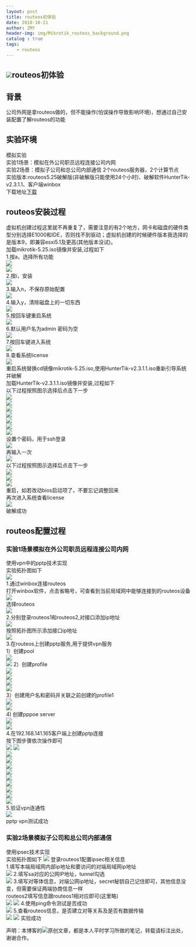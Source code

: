 ```yaml
---
layout: post
title: routeos初体验
date: 2018-10-21
author: ZMY
header-img: img/Mikrotik_routeos_background.png
catalog : true
tags:
    - routeos 
---
```


## <img class="original" src='../img/original.png'>routeos初体验
## 背景
公司外网是拿routeos做的，但不能操作(怕误操作导致影响环境)，想通过自己安装配置了解routeos的功能
## 实验环境
模拟实验  
实验1场景：模拟在外公司职员远程连接公司内网  
实验2场景：模拟子公司和总公司内部通信 
2个routeos服务器，2个计算节点     
实验版本:routeos5.25破解版(非破解版只能使用24个小时)、破解软件HunterTik-v2.3.1.1、客户端winbox     
下载地址[下载](https://pan.baidu.com/s/1uliZ9rkV17TpR0u_hcMf2A) 

## routeos安装过程
虚拟机创建过程这里就不再重复了，需要注意的有2个地方，网卡和磁盘的硬件类型分别选择E1000和IDE，否则找不到驱动；虚拟机创建的时候硬件版本我选择的是版本9，即兼容esxi5.1及更高(其他版本没试)。  
加载mikrotik-5.25.iso镜像并安装,过程如下  
1.按a，选择所有功能  
![](../img/routeos/routeos_install_1.png)  
![](../img/routeos/routeos_install_2.png)  
2.按i，安装  
![](../img/routeos/routeos_install_3.png)  
3.输入n，不保存原始配置  
![](../img/routeos/routeos_install_4.png)  
4.输入y，清除磁盘上的一切东西  
![](../img/routeos/routeos_install_5.png)  
5.按回车键重启系统  
![](../img/routeos/routeos_install_6.png)  
6.默认用户名为admin 密码为空  
![](../img/routeos/routeos_install_7.png)  
7.按回车键进入系统  
![](../img/routeos/routeos_install_8.png)    
8.查看系统license  
![](../img/routeos/routeos_install_9.png)    
重启系统替换cd镜像mikrotik-5.25.iso,使用HunterTik-v2.3.1.1.iso重新引导系统并破解  
加载HunterTik-v2.3.1.1.iso镜像并安装,过程如下  
以下过程按照图示选择后点击下一步  
![](../img/routeos/huntertik_install_1.png)  
![](../img/routeos/huntertik_install_2.png)  
![](../img/routeos/huntertik_install_3.png)  
![](../img/routeos/huntertik_install_4.png)  
![](../img/routeos/huntertik_install_5.png)  
![](../img/routeos/huntertik_install_6.png)  
![](../img/routeos/huntertik_install_7.png)  
设置个密码，用于ssh登录  
![](../img/routeos/huntertik_install_8.png)  
再输入一次  
![](../img/routeos/huntertik_install_9.png)  
以下过程按照图示选择后点击下一步  
![](../img/routeos/huntertik_install_10.png)  
![](../img/routeos/huntertik_install_11.png)  
![](../img/routeos/huntertik_install_12.png)  
重启，如若改动bios启动项了，不要忘记调整回来  
再次进入系统查看license  
![](../img/routeos/huntertik_install_13.png)  
破解成功  

## routeos配置过程
### 实验1场景模拟在外公司职员远程连接公司内网  
使用vpn中的pptp技术实现  
实验拓扑图如下  
![](../img/routeos/pptp/pptp_topology.png)  
1.通过winbox连接routeos  
打开winbox软件，点击省略号，可查看到当前局域网中能够连接到的routeos设备    
![](../img/routeos/pptp/pptp_login_1.png)  
选择routeos  
![](../img/routeos/pptp/pptp_login_2.png)  
2.分别登录routeos1和routeos2,对接口添加ip地址    
![](../img/routeos/pptp/pptp_add_interface_ip_1.png)  
按照拓扑图所示添加接口ip地址   
![](../img/routeos/pptp/pptp_add_interface_ip_2.png)  
3.在routeos上创建pptp服务,用于提供vpn服务    
1）创建pool  
![](../img/routeos/pptp/pptp_profile_1.png)  
![](../img/routeos/pptp/pptp_profile_2.png) 
2）创建profile  
![](../img/routeos/pptp/pptp_profile_3.png)  
![](../img/routeos/pptp/pptp_profile_4.png)  
![](../img/routeos/pptp/pptp_profile_5.png)  
![](../img/routeos/pptp/pptp_profile_6.png)  
3）创建用户名和密码并关联之前创建的profile1    
![](../img/routeos/pptp/pptp_profile_7.png)  
![](../img/routeos/pptp/pptp_profile_8.png)  
4) 创建pppoe server  
![](../img/routeos/pptp/pptp_profile_9.png)  
![](../img/routeos/pptp/pptp_profile_10.png)  
4.在192.168.141.165客户端上创建pptp连接  
按下图步骤依次操作即可  
![](../img/routeos/pptp/pptp_client_1.png) 
![](../img/routeos/pptp/pptp_client_2.png)  
![](../img/routeos/pptp/pptp_client_3.png)  
![](../img/routeos/pptp/pptp_client_4.png)  
![](../img/routeos/pptp/pptp_client_5.png)  
![](../img/routeos/pptp/pptp_client_6.png)  
![](../img/routeos/pptp/pptp_client_7.png)  
![](../img/routeos/pptp/pptp_client_8.png)  
![](../img/routeos/pptp/pptp_client_9.png)  
![](../img/routeos/pptp/pptp_client_10.png)  
![](../img/routeos/pptp/pptp_client_11.png)  
5.验证vpn连通性  
![](../img/routeos/pptp/pptp_client_12.png)  
pptp vpn测试成功  
### 实验2场景模拟子公司和总公司内部通信
使用ipsec技术实现  
实验拓扑图如下
![](../img/routeos/ipsec/ipsec_topology.png)
登录routeos1配置ipsec相关信息  
1.填写本端局域网内部ip地址和要访问的对端局域网ip地址  
![](../img/routeos/ipsec/ipsec_profile_1.png)
2.填写sa对应的公网IP地址，tunnel勾选  
![](../img/routeos/ipsec/ipsec_profile_2.png)
3.填写对等体信息，对端公网ip地址，secret秘钥自己记住即可，其他信息没变，但需要保证两端协商信息一样  
routeos2填写信息跟routeos1相对应即可(这里略)  
![](../img/routeos/ipsec/ipsec_profile_3.png)
![](../img/routeos/ipsec/ipsec_profile_4.png)
4.使用ping命令测试是否成功    
![](../img/routeos/ipsec/ipsec_profile_5.png)
5.查看routeos信息，是否建立对等关系及是否有数据传输  
![](../img/routeos/ipsec/ipsec_profile_6.png)
![](../img/routeos/ipsec/ipsec_profile_7.png)
实验成功


声明：本博客的<img class="original" src='../img/original.png'>原创文章，都是本人平时学习所做的笔记，转载请标注出处，谢谢合作。

